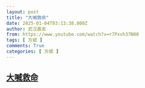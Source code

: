 ```yaml
---
layout: post
title: "大喴救命"
date: 2025-01-04T03:13:38.000Z
author: 武汉直击
from: https://www.youtube.com/watch?v=r7Pxvh37N00
tags: [ 方斌 ]
comments: True
categories: [ 方斌 ]
---
```

<!--1735960418000-->
[大喴救命](https://www.youtube.com/watch?v=r7Pxvh37N00)
------

<div>

</div>
